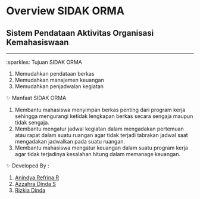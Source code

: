 # Overview SIDAK ORMA
## Sistem Pendataan Aktivitas Organisasi Kemahasiswaan
<hr>
:sparkles: Tujuan SIDAK ORMA

1. Memudahkan pendataan berkas
2. Memudahkan manajemen keuangan
3. Memudahkan penjadwalan kegiatan

:sparkles: Manfaat SIDAK ORMA
1. Membantu mahasiswa menyimpan berkas penting dari program kerja sehingga mengurangi ketidak lengkapan berkas secara sengaja maupun tidak sengaja.
2. Membantu mengatur jadwal kegiatan dalam mengadakan pertemuan atau rapat dalam suatu ruangan agar tidak terjadi tabrakan jadwal saat mengadakan jadwalkan pada suatu ruangan.
3. Membantu mahasiswa mengatur keuangan dalam suatu program kerja agar tidak terjadinya kesalahan hitung dalam memanage keuangan.

:sparkles: Developed By :
 
 1. [Anindya Refrina R]()
 2. [Azzahra Dinda S]()
 3. [Rizkia Dinda]()